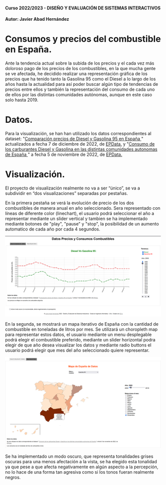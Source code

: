 #### Curso 2022/2023 - DISEÑO Y EVALUACIÓN DE SISTEMAS INTERACTIVOS  
#### Autor: Javier Abad Hernández

# Consumos y precios del combustible en España.
Ante la tendencia actual sobre la subida de los precios y el cada vez más doloroso pago de los precios de los combustibles, en la que mucha gente se ve afectada, he decidido realizar una representación gráfica de los precios que ha tenido tanto la Gasolina 95 como el Diesel a lo largo de los años hasta la actualidad para así poder buscar algún tipo de tendencias de precios entre ellos y también la representación del consumo de cada uno de ellos por las distintas comunidades autónomas, aunque en este caso solo hasta 2019. 

# Datos.
Para la visualización, se han han utilizado los datos correspondientes al dataset: "<a href="https://www.epdata.es/datos/precio-gasolina-gasoleo-diesel-espana-cifras-datos-estadisticas/420">Comparación precios de Diesel y Gasolina 95 en España </a>" actualizados a fecha 7 de diciembre de 2022, de <a href="https://www.epdata.es/datos/"> EPData.</a> y "<a href="https://www.epdata.es/datos/consumo-carburantes-gasolina-gasoleo-espana-estadisticas-datos/326/espana/106">Consumo de los carburantes Diesel y Gasolina en las distintas comunidades autonomas de España </a>" a fecha 5 de noviembre de 2022, de <a href="https://www.epdata.es/datos/"> EPData.</a>

# Visualización.
El proyecto de visualización realmente no va a ser “único”, se va a subdividir en “dos visualizaciones” separadas por pestañas. 

En la primera pestaña se verá la evolución de precio de los dos combustibles de manera anual en año seleccionado. Sera representado con líneas de diferente color (linechart), el usuario podrá seleccionar el año a representar mediante un slider vertical y tambien se ha implementado mediante botones de "play", "pause" y "stop", la posibilidad de un aumento automatico de cada año por cada 4 segundos.


<img src="./imagenes/tab1.png">


En la segunda, se mostrará un mapa iterativo de España con la cantidad de combustible en toneladas de litros por mes. Se utilizará un choropleth map para representar estos datos, el usuario mediante un menu desplegable podrá elegir el combustible preferido, mediante un slider horizontal podra elegir de que año desea visualizar los datos y mediante radio buttons el usuario podrá elegir que mes del año seleccionado quiere representar. 

<img src="./imagenes/tab2.png">

Se ha implementado un modo oscuro, que representa tonalidades grises oscuras para una menos afectación a la vista, se ha elegido esta tonalidad ya que pese a que afecta negativamente en algún aspecto a la percepción, no lo hace de una forma tan agresiva como si los tonos fueran realmente negros.
